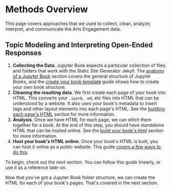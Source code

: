 # Methods Overview

This page covers approaches that we used to collect, clean, analyze, interpret, and communicate the Arts Engagement data.

## Topic Modeling and Interpreting Open-Ended Responses

1. **Collecting the Data**. Jupyter Book expects a particular
   collection of files and folders that work with the Static Site Generator
   Jekyll. The [anatomy of a Jupyter Book](01-5_tour.html) section covers the
   general structure of Jupyter Books, and the [create your book template](02_create.html)
   guide shows how to create your own book structure.
2. **Cleaning the resulting data**. We first create each page of
   your book into HTML. This converts your `.ipynb`, `.md`, etc files into HTML
   that can be understood by a website. It also uses your book's metadata to insert
   tags and other layout elements into each page's HTML. See the [building each page's HTML](03_build.html)
   section for more information.
3. **Analysis**. Once we have HTML for each page, we
   can stitch them together for a book. At the end of this step, you should have
   standalone HTML that can be hosted online. See the [build your book's html](publish/book-html.html)
   section for more information.
4. **Host your book's HTML online**. Once your book's HTML is built, you can host
   it online as a public website. This guide [covers a few ways to do this](04_publish.html).

To begin, check out the next section. You can follow this guide linearly, or use it as
a reference later on.


Now that you've got a Jupyter Book folder structure, we can create
the HTML for each of your book's pages. That's covered in the next
section.